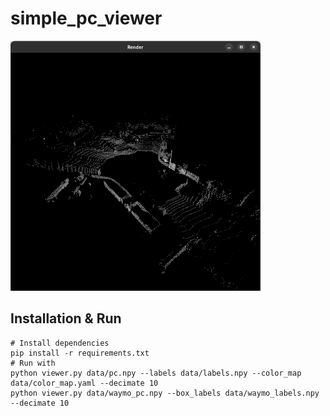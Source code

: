 # simple_pc_viewer

<img src="doc/screenshot.png" width="400" height="400" />

## Installation & Run

```shell
# Install dependencies
pip install -r requirements.txt
# Run with
python viewer.py data/pc.npy --labels data/labels.npy --color_map data/color_map.yaml --decimate 10
python viewer.py data/waymo_pc.npy --box_labels data/waymo_labels.npy --decimate 10
```
